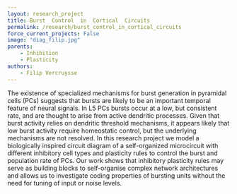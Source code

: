 ```yaml
---
layout: research_project
title: Burst  Control  in  Cortical  Circuits
permalink: /research/burst_control_in_cortical_circuits
force_current_projects: False
image: "diag_filip.jpg"
parents:
    - Inhibition
    - Plasticity
authors:
    - Filip Vercruysse
---
```

The  existence  of  specialized  mechanisms  for  burst  generation  in  pyramidal  cells  (PCs)  suggests  that  bursts  are  likely  to  be  an  important  temporal  feature  of  neural  signals.  In L5  PCs  bursts  occur  at  a  low,  but  consistent  rate,  and  are  thought  to  arise  from  active  dendritic  processes.  Given  that  burst  activity  relies  on  dendritic  threshold  mechanisms,  it  appears  likely  that  low  burst  activity  require  homeostatic  control,  but  the  underlying  mechanisms  are  not  resolved.  In  this  research  project  we  model  a  biologically  inspired  circuit  diagram  of  a  self-organized  microcircuit  with  different  inhibitory  cell  types  and  plasticity  rules  to  control  the  burst  and  population  rate  of  PCs.  Our  work  shows  that  inhibitory  plasticity  rules  may  serve  as  building  blocks  to  self-organise  complex  network  architectures  and  allows  us  to  investigate  coding  properties  of  bursting  units  without  the  need  for  tuning  of  input  or  noise  levels. 

